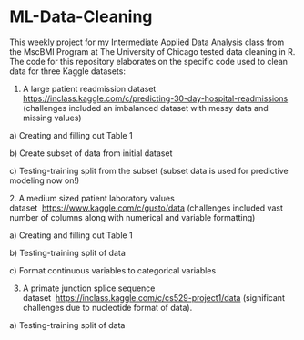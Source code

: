 # ML-Data-Cleaning

This  weekly project for my Intermediate Applied Data Analysis class from the MscBMI Program at The University of Chicago tested data cleaning in R. The code for this repository elaborates on the specific code used to clean data for three Kaggle datasets:

1. A large patient readmission dataset https://inclass.kaggle.com/c/predicting-30-day-hospital-readmissions (challenges included an imbalanced dataset with messy data and missing values) 

a) Creating and filling out Table 1

b) Create subset of data from initial dataset

c) Testing-training split from the subset (subset data is used for predictive modeling now on!) 

2. A medium sized patient laboratory values dataset  https://www.kaggle.com/c/gusto/data (challenges included vast number of columns along with numerical and variable formatting) 

a) Creating and filling out Table 1

b) Testing-training split of data

c) Format continuous variables to categorical variables 

3. A primate junction splice sequence dataset  https://inclass.kaggle.com/c/cs529-project1/data (significant challenges due to nucleotide format of data).

a) Testing-training split of data 

